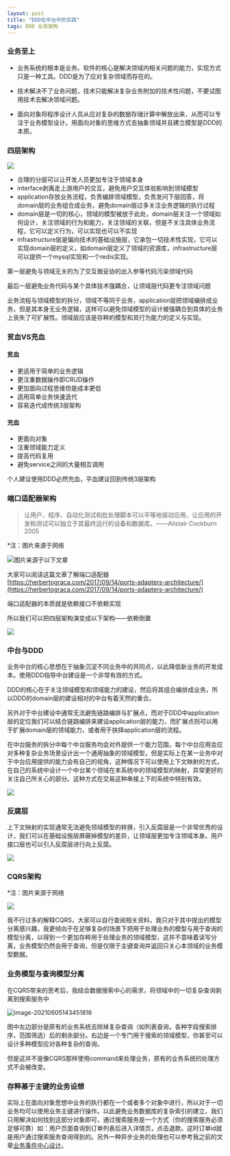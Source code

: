 ```yaml
---
layout: post
title: "DDD在中台中的实践"
tags: DDD 业务架构 
---
```


### 业务至上

+ 业务系统的根本是业务。软件的核心是解决领域内相关问题的能力，实现方式只是一种工具。DDD是为了应对复杂领域而存在的。

+ 技术解决不了业务问题，技术只能解决复杂业务附加的技术性问题，不要试图用技术去解决领域问题。
+ 面向对象将程序设计人员从应对复杂的数据存储计算中解放出来，从而可以专注于业务模型设计。用面向对象的思维方式去抽象领域并且建立模型是DDD的本质。

### 四层架构

![](../img/四层架构aaa.jpg)

+ 合理的分层可以让开发人员更加专注于领域本身
+ interface剥离走上游用户的交互，避免用户交互体验影响到领域模型
+ application存放业务流程，负责编排领域模型，负责发问下层回答，将domain层的业务组合成业务，避免domain层过多关注业务逻辑的执行过程
+ domain层是一切的核心，领域的模型被放于此处，domain层关注一个领域如何设计，关注领域的行为和能力，关注领域的关联，但是不关注具体业务流程，它可以定义行为，可以实现也可以不实现
+ infrastructure层是偏向技术的基础设施层，它承包一切技术性实现，它可以实现domain层的定义，如domain层定义了领域的资源库，infrastructure层可以提供一个mysql实现和一个redis实现。

第一层避免与领域无关的为了交互做妥协的出入参等代码污染领域代码

最后一层避免业务代码与某个具体技术强耦合，让领域层代码更专注领域问题

业务流程与领域模型的拆分，领域不等同于业务，application层把领域编排成业务，但是其本身无业务逻辑，这样可以避免领域模型的设计被强耦合到具体的业务上丧失了可扩展性。领域层应该是存粹的模型和其行为能力的定义与实现。

### 贫血VS充血

#### 贫血

+ 更适用于简单的业务逻辑
+ 更注重数据操作即CRUD操作
+ 更加面向过程思维但是成本更低
+ 适用简单业务快速迭代
+ 容易迭代成传统3层架构

#### 充血

+ 更面向对象
+ 注重领域能力定义
+ 提高代码复用
+ 避免service之间的大量相互调用

个人建议使用DDD必然充血，平血建议回到传统3层架构

### 端口适配器架构

> 让用户、程序、自动化测试和批处理脚本可以平等地驱动应用，让应用的开发和测试可以独立于其最终运行的设备和数据库。——Alistair Cockburn 2005

*注：图片来源于网络

![图片来源于以下文章](../img/端口适配器架构图.png)

大家可以阅读这篇文章了解端口适配器[https://herbertograca.com/2017/09/14/ports-adapters-architecture/](https://herbertograca.com/2017/09/14/ports-adapters-architecture/)

端口适配器的本质就是依赖接口不依赖实现

所以我们可以把四层架构演变成以下架构——依赖倒置

![](../img/依赖倒置DDD.jpg)

### 中台与DDD

业务中台的核心思想在于抽象沉淀不同业务中的共同点，以此降低新业务的开发成本。使用DDD指导中台建设是一个非常有效的方式。

DDD的核心在于关注领域模型和领域能力的建设，然后将其组合编排成业务，所以DDD的domain层的建设相对的中台有着天然的重合。

另外对于中台建设中通常无法避免链路编排与扩展点，而对于DDD中application层的定位我们可以结合链路编排来建设application层的能力，而扩展点则可以用于扩展domain层的领域能力，或者用于抉择application层的流程。

在中台服务的拆分中每个中台服务均会对外提供一个能力范围，每个中台应用会应对多种复杂业务场景设计出一个通用抽象的领域模型，但是实际上在某一业务中对于中台应用提供的能力会有自己的视角，这种情况下可以使用上下文映射的方式，在自己的系统中设计一个中台某个领域在本系统中的领域模型的映射，异常更好的关注自己所关心的部分。这种方式在交易这种串接上下的系统中特别有效。

![](../img/中台DDD上下文映射.png)

### 反腐层

上下文映射的实现通常无法避免领域模型的转换，引入反腐层是一个非常优秀的设计，我们可以在基础设施层屏蔽掉模型的差异，让领域层更加专注领域本身。用户接口层也可以引入反腐层进行向上反腐。

![](../img/中台DDD反腐层.png)

### CQRS架构

*注：图片来源于网络

![](../img/CQRS架构.jpeg)

我不行过多的解释CQRS，大家可以自行查阅相关资料，我只对于其中提出的模型分离感兴趣，我更倾向于在足够复杂的场景下把用于处理业务的模型与用于查询的模型分离，以得到一个更加存粹用于处理业务的领域模型，这并不意味着读写分离，业务模型仍然会用于查询，但是仅限于主键查询并返回只关心本领域的业务模型数据。

### 业务模型与查询模型分离

在CQRS带来的思考后，我结合数据搜索中心的需求，将领域中的一切复杂查询剥离到搜索服务中

![image-20210605143451816](../img/中台DDD数据搜索.png)

图中左边部分是原有的业务系统去除掉复杂查询（如列表查询，各种字段搜索排序，范围筛选）后的剩余部分。右边是一个专门用于搜索的领域模型，你甚至可以设计多种模型应对各种复杂的查询。

但是这并不是像CQRS那样使用command来处理业务，原有的业务系统的处理方式不会被改变。

### 存粹基于主键的业务设想

实际上在面向对象思想中业务的执行都在一个或者多个对象中进行，所以对于一切业务均可以使用业务主键进行操作。以此避免业务数据库的复杂索引的建立，我们只用解决如何找到这部分对象即可，通过搜索服务是一个方式（你的搜索服务必须足够可靠）如：用户页面查询到订单列表后进入详情页，点击退款。这时订单id就是用户通过搜索服务查询得到的。另外一种异步业务的处理也可以参考我之前的文章[业务事件中心设计](https://www.zhoukaifan.com/2021-01-19/业务事件中心设计)。